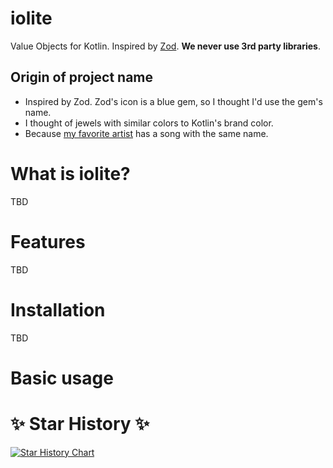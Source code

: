 # iolite

Value Objects for Kotlin. Inspired by [Zod](https://github.com/colinhacks/zod). **We never use 3rd party libraries**.

## Origin of project name

- Inspired by Zod. Zod's icon is a blue gem, so I thought I'd use the gem's name.
- I thought of jewels with similar colors to Kotlin's brand color.
- Because [my favorite artist](https://www.youtube.com/watch?v=YPLPI-cs7xg) has a song with the same name.

# What is iolite?

TBD

# Features

TBD

# Installation

TBD

# Basic usage


# ✨ Star History ✨

[![Star History Chart](https://api.star-history.com/svg?repos=ysknsid25/iolite&type=Date)](https://star-history.com/#bytebase/star-history&Date)
